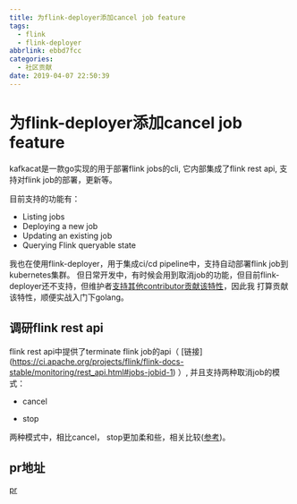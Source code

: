 ```yaml
---
title: 为flink-deployer添加cancel job feature
tags:
  - flink
  - flink-deployer
abbrlink: ebbd7fcc
categories:
  - 社区贡献
date: 2019-04-07 22:50:39
---
```



# 为flink-deployer添加cancel job feature
kafkacat是一款go实现的用于部署flink jobs的cli, 它内部集成了flink rest api, 支持对flink job的部署，更新等。

目前支持的功能有：

- Listing jobs
- Deploying a new job
- Updating an existing job
- Querying Flink queryable state

我也在使用flink-deployer，用于集成ci/cd pipeline中，支持自动部署flink job到kubernetes集群。 但日常开发中，有时候会用到取消job的功能，但目前flink-deployer还不支持，但维护者[支持其他contributor贡献该特性](https://github.com/ing-bank/flink-deployer/issues/26)，因此我
打算贡献该特性，顺便实战入门下golang。

<!-- more -->

## 调研flink rest api
flink rest api中提供了terminate flink job的api（ [链接]
(https://ci.apache.org/projects/flink/flink-docs-stable/monitoring/rest_api.html#jobs-jobid-1) ）, 并且支持两种取消job的模式：

- cancel

- stop

两种模式中，相比cancel， stop更加柔和些，相关比较(<a href="https://ci.apache.org/projects/flink/flink-docs-stable/ops/cli.html">参考</a>)。


## pr地址
[pr](https://github.com/ing-bank/flink-deployer/pull/37)
